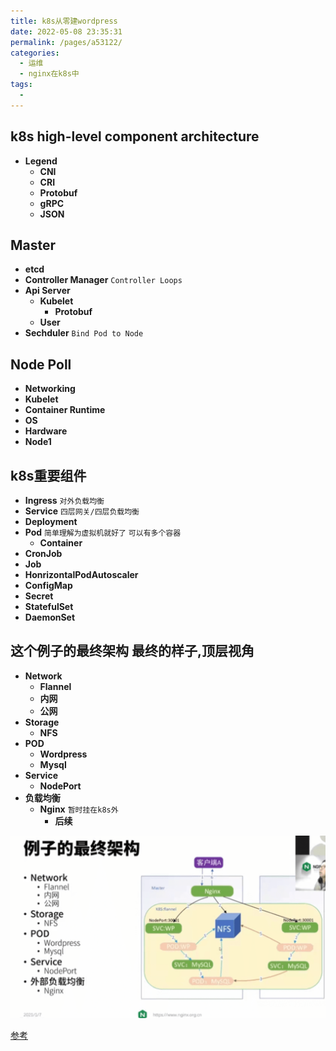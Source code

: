 ```yaml
---
title: k8s从零建wordpress
date: 2022-05-08 23:35:31
permalink: /pages/a53122/
categories:
  - 运维
  - nginx在k8s中
tags:
  - 
---
```




## **k8s high-level component architecture**
- **Legend**
  - **CNI**
  - **CRI**
  - **Protobuf**
  - **gRPC**
  - **JSON**

## Master
- **etcd**
- **Controller Manager**  `Controller Loops`
- **Api Server**
  - **Kubelet**
    - **Protobuf**
  - **User**
- **Sechduler**  `Bind Pod to Node`

## Node Poll
- **Networking**
- **Kubelet**
- **Container Runtime**
- **OS**
- **Hardware**
- **Node1**


## k8s重要组件
- **Ingress**  `对外负载均衡`
- **Service**  `四层网关/四层负载均衡`
- **Deployment**
- **Pod** `简单理解为虚拟机就好了` `可以有多个容器`
  - **Container**
- **CronJob**
- **Job**
- **HonrizontalPodAutoscaler**
- **ConfigMap**
- **Secret**
- **StatefulSet**
- **DaemonSet**



## 这个例子的最终架构  **最终的样子,顶层视角**
- **Network**
  - **Flannel**
  - **内网**
  - **公网**
- **Storage**
  - **NFS**
- **POD**
  - **Wordpress**
  - **Mysql**
- **Service**
  - **NodePort**
- **负载均衡**
  - **Nginx** `暂时挂在k8s外`
    - **后续**

<img src="./minilet/image-20220509000948222.png" alt="image-20220509000948222" style="zoom:80%;" />







[参考](https://www.bilibili.com/video/BV1Hz4y1S7fW?p=1&share_medium=android&share_plat=android&share_session_id=360ff5a3-6440-44c9-9097-8ca14d36b927&share_source=WEIXIN&share_tag=s_i&timestamp=1652023859&unique_k=5MYaek5)



